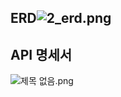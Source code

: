 ## ERD![2_erd.png](..%2F..%2F2_erd.png)
## API 명세서
![제목 없음.png](..%2F..%2F%EC%A0%9C%EB%AA%A9%20%EC%97%86%EC%9D%8C.png)